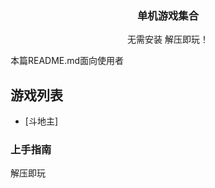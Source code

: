 

  <h3 align="center">单机游戏集合</h3>
  <p align="center">
    无需安装 解压即玩！
    <br />

  </p>

</p>


 本篇README.md面向使用者
 
## 游戏列表

- [斗地主]


### 上手指南

解压即玩




